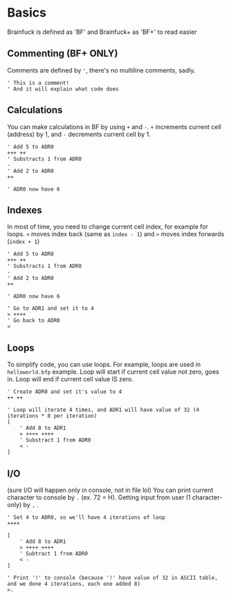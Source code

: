 # Basics
Brainfuck is defined as 'BF' and Brainfuck+ as 'BF+' to read easier
## Commenting (BF+ ONLY)
Comments are defined by `'`, there's no multiline comments, sadly.
```
' This is a comment!
' And it will explain what code does
```
## Calculations
You can make calculations in BF by using `+` and `-`. `+` increments current cell (address) by 1, and  `-` decrements current cell by 1.
```
' Add 5 to ADR0
+++ ++
' Substracts 1 from ADR0
-
' Add 2 to ADR0
++

' ADR0 now have 6
```
## Indexes
In most of time, you need to change current cell index, for example for loops. `<` moves index back (same as `index - 1`) and `>` moves index forwards (`index + 1`)
```
' Add 5 to ADR0
+++ ++
' Substracts 1 from ADR0
-
' Add 2 to ADR0
++

' ADR0 now have 6

' Go to ADR1 and set it to 4
> ++++
' Go back to ADR0
<
```
## Loops
To simplify code, you can use loops. For example, loops are used in `helloworld.bfp` example. Loop will start if current cell value not zero, goes in. Loop will end if current cell value IS zero.
```
' Create ADR0 and set it's value to 4
++ ++

' Loop will iterate 4 times, and ADR1 will have value of 32 (4 iterations * 8 per iteration)
[
    ' Add 8 to ADR1
    > ++++ ++++
    ' Substract 1 from ADR0
    < -
]
```
## I/O
(sure I/O will happen only in console, not in file lol)
You can print current character to console by `.` (ex. 72 = H). Getting input from user (1 character-only) by `,` .
```
' Set 4 to ADR0, so we'll have 4 iterations of loop
++++

[
    ' Add 8 to ADR1
    > ++++ ++++
    ' Subtract 1 from ADR0
    < -
]

' Print '!' to console (because '!' have value of 32 in ASCII table, and we done 4 iterations, each one added 8)
>.
```